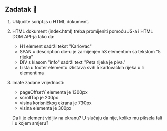 ## Zadatak 📝

1. Uključite script.js u HTML dokument.

2. HTML dokument (index.html) treba promijeniti pomoću JS-a i HTML DOM API-ja tako da:
	- H1 element sadrži tekst "Karlovac"
	- SPAN u description div-u je zamijenjen h3 elementom sa tekstom "5 rijeka" 
	- DIV s klasom "info" sadrži text "Peta rijeka je piva."
	- Lista u footer elementu izlistava svih 5 karlovačkih rijeka u li elementima
	
3. Imate zadane vrijednosti:
	- pageOffsetY elementa je 1300px
	- scrollTop je 200px
	- visina korisničkog ekrana je 730px
	- visina elementa je 300px
	
	Da li je element vidljiv na ekranu? 
	U slučaju da nije, koliko mu piksela fali i u kojem smjeru?